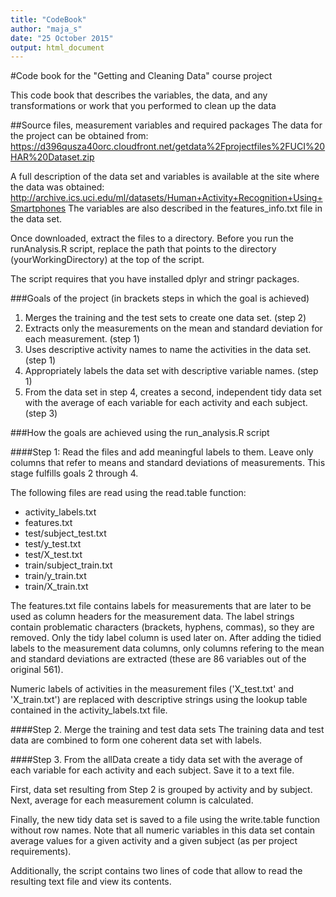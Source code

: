 ```yaml
---
title: "CodeBook"
author: "maja_s"
date: "25 October 2015"
output: html_document
---
```

#Code book for the "Getting and Cleaning Data" course project

This code book that describes the variables, the data, and any transformations or work that you performed to clean up the data

##Source files, measurement variables and required packages
The data for the project can be obtained from:
https://d396qusza40orc.cloudfront.net/getdata%2Fprojectfiles%2FUCI%20HAR%20Dataset.zip

A full description of the data set and variables is available at the site where the data was obtained: 
http://archive.ics.uci.edu/ml/datasets/Human+Activity+Recognition+Using+Smartphones
The variables are also described in the features_info.txt file in the data set.

Once downloaded, extract the files to a directory. Before you run the runAnalysis.R script, replace the path that points to the directory (yourWorkingDirectory) at the top of the script.

The script requires that you have installed dplyr and stringr packages.

###Goals of the project (in brackets steps in which the goal is achieved)
1. Merges the training and the test sets to create one data set. (step 2)
2. Extracts only the measurements on the mean and standard deviation for each measurement. (step 1)
3. Uses descriptive activity names to name the activities in the data set.  (step 1)
4. Appropriately labels the data set with descriptive variable names.  (step 1)
5. From the data set in step 4, creates a second, independent tidy data set with the average of each variable for each activity and each subject.  (step 3)

###How the goals are achieved using the run_analysis.R script

####Step 1: Read the files and add meaningful labels to them. Leave only columns that refer to means and standard deviations of measurements.
This stage fulfills goals 2 through 4.

The following files are read using the read.table function:

- activity_labels.txt
- features.txt
- test/subject_test.txt
- test/y_test.txt
- test/X_test.txt
- train/subject_train.txt
- train/y_train.txt
- train/X_train.txt

The features.txt file contains labels for measurements that are later to be used as column headers for the measurement data. The label strings contain problematic characters (brackets, hyphens, commas), so they are removed. Only the tidy label column is used later on.
After adding the tidied labels to the measurement data columns, only columns refering to the mean and standard deviations are extracted (these are 86 variables out of the original 561).

Numeric labels of activities in the measurement files ('X_test.txt' and 'X_train.txt') are replaced with descriptive strings using the lookup table contained in the activity_labels.txt file.

####Step 2. Merge the training and test data sets
The training data and test data are combined to form one coherent data set with labels.

####Step 3. From the allData create a tidy data set with the average of each variable for each activity and each subject. Save it to a text file.

First, data set resulting from Step 2 is grouped by activity and by subject. Next, average for each measurement column is calculated.

Finally, the new tidy data set is saved to a file using the write.table function without row names. Note that all numeric variables in this data set contain average values for a given activity and a given subject (as per project requirements).

Additionally, the script contains two lines of code that allow to read the resulting text file and view its contents.


